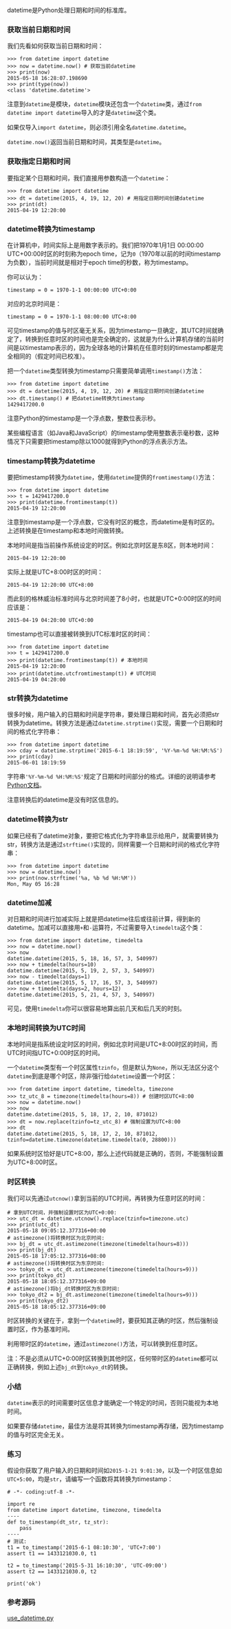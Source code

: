 
datetime是Python处理日期和时间的标准库。

### 获取当前日期和时间

我们先看如何获取当前日期和时间：

```
>>> from datetime import datetime
>>> now = datetime.now() # 获取当前datetime
>>> print(now)
2015-05-18 16:28:07.198690
>>> print(type(now))
<class 'datetime.datetime'>

```

注意到`datetime`是模块，`datetime`模块还包含一个`datetime`类，通过`from datetime import datetime`导入的才是`datetime`这个类。

如果仅导入`import datetime`，则必须引用全名`datetime.datetime`。

`datetime.now()`返回当前日期和时间，其类型是`datetime`。

### 获取指定日期和时间

要指定某个日期和时间，我们直接用参数构造一个`datetime`：

```
>>> from datetime import datetime
>>> dt = datetime(2015, 4, 19, 12, 20) # 用指定日期时间创建datetime
>>> print(dt)
2015-04-19 12:20:00

```

### datetime转换为timestamp

在计算机中，时间实际上是用数字表示的。我们把1970年1月1日 00:00:00 UTC+00:00时区的时刻称为epoch time，记为`0`（1970年以前的时间timestamp为负数），当前时间就是相对于epoch time的秒数，称为timestamp。

你可以认为：

```
timestamp = 0 = 1970-1-1 00:00:00 UTC+0:00

```

对应的北京时间是：

```
timestamp = 0 = 1970-1-1 08:00:00 UTC+8:00

```

可见timestamp的值与时区毫无关系，因为timestamp一旦确定，其UTC时间就确定了，转换到任意时区的时间也是完全确定的，这就是为什么计算机存储的当前时间是以timestamp表示的，因为全球各地的计算机在任意时刻的timestamp都是完全相同的（假定时间已校准）。

把一个`datetime`类型转换为timestamp只需要简单调用`timestamp()`方法：

```
>>> from datetime import datetime
>>> dt = datetime(2015, 4, 19, 12, 20) # 用指定日期时间创建datetime
>>> dt.timestamp() # 把datetime转换为timestamp
1429417200.0

```

注意Python的timestamp是一个浮点数，整数位表示秒。

某些编程语言（如Java和JavaScript）的timestamp使用整数表示毫秒数，这种情况下只需要把timestamp除以1000就得到Python的浮点表示方法。

### timestamp转换为datetime

要把timestamp转换为`datetime`，使用`datetime`提供的`fromtimestamp()`方法：

```
>>> from datetime import datetime
>>> t = 1429417200.0
>>> print(datetime.fromtimestamp(t))
2015-04-19 12:20:00

```

注意到timestamp是一个浮点数，它没有时区的概念，而datetime是有时区的。上述转换是在timestamp和本地时间做转换。

本地时间是指当前操作系统设定的时区。例如北京时区是东8区，则本地时间：

```
2015-04-19 12:20:00

```

实际上就是UTC+8:00时区的时间：

```
2015-04-19 12:20:00 UTC+8:00

```

而此刻的格林威治标准时间与北京时间差了8小时，也就是UTC+0:00时区的时间应该是：

```
2015-04-19 04:20:00 UTC+0:00

```

timestamp也可以直接被转换到UTC标准时区的时间：

```
>>> from datetime import datetime
>>> t = 1429417200.0
>>> print(datetime.fromtimestamp(t)) # 本地时间
2015-04-19 12:20:00
>>> print(datetime.utcfromtimestamp(t)) # UTC时间
2015-04-19 04:20:00

```

### str转换为datetime

很多时候，用户输入的日期和时间是字符串，要处理日期和时间，首先必须把str转换为datetime。转换方法是通过`datetime.strptime()`实现，需要一个日期和时间的格式化字符串：

```
>>> from datetime import datetime
>>> cday = datetime.strptime('2015-6-1 18:19:59', '%Y-%m-%d %H:%M:%S')
>>> print(cday)
2015-06-01 18:19:59

```

字符串`'%Y-%m-%d %H:%M:%S'`规定了日期和时间部分的格式。详细的说明请参考[Python文档](https://docs.python.org/3/library/datetime.html#strftime-strptime-behavior)。

注意转换后的datetime是没有时区信息的。

### datetime转换为str

如果已经有了datetime对象，要把它格式化为字符串显示给用户，就需要转换为str，转换方法是通过`strftime()`实现的，同样需要一个日期和时间的格式化字符串：

```
>>> from datetime import datetime
>>> now = datetime.now()
>>> print(now.strftime('%a, %b %d %H:%M'))
Mon, May 05 16:28

```

### datetime加减

对日期和时间进行加减实际上就是把datetime往后或往前计算，得到新的datetime。加减可以直接用`+`和`-`运算符，不过需要导入`timedelta`这个类：

```
>>> from datetime import datetime, timedelta
>>> now = datetime.now()
>>> now
datetime.datetime(2015, 5, 18, 16, 57, 3, 540997)
>>> now + timedelta(hours=10)
datetime.datetime(2015, 5, 19, 2, 57, 3, 540997)
>>> now - timedelta(days=1)
datetime.datetime(2015, 5, 17, 16, 57, 3, 540997)
>>> now + timedelta(days=2, hours=12)
datetime.datetime(2015, 5, 21, 4, 57, 3, 540997)

```

可见，使用`timedelta`你可以很容易地算出前几天和后几天的时刻。

### 本地时间转换为UTC时间

本地时间是指系统设定时区的时间，例如北京时间是UTC+8:00时区的时间，而UTC时间指UTC+0:00时区的时间。

一个`datetime`类型有一个时区属性`tzinfo`，但是默认为`None`，所以无法区分这个`datetime`到底是哪个时区，除非强行给`datetime`设置一个时区：

```
>>> from datetime import datetime, timedelta, timezone
>>> tz_utc_8 = timezone(timedelta(hours=8)) # 创建时区UTC+8:00
>>> now = datetime.now()
>>> now
datetime.datetime(2015, 5, 18, 17, 2, 10, 871012)
>>> dt = now.replace(tzinfo=tz_utc_8) # 强制设置为UTC+8:00
>>> dt
datetime.datetime(2015, 5, 18, 17, 2, 10, 871012, tzinfo=datetime.timezone(datetime.timedelta(0, 28800)))

```

如果系统时区恰好是UTC+8:00，那么上述代码就是正确的，否则，不能强制设置为UTC+8:00时区。

### 时区转换

我们可以先通过`utcnow()`拿到当前的UTC时间，再转换为任意时区的时间：

```
# 拿到UTC时间，并强制设置时区为UTC+0:00:
>>> utc_dt = datetime.utcnow().replace(tzinfo=timezone.utc)
>>> print(utc_dt)
2015-05-18 09:05:12.377316+00:00
# astimezone()将转换时区为北京时间:
>>> bj_dt = utc_dt.astimezone(timezone(timedelta(hours=8)))
>>> print(bj_dt)
2015-05-18 17:05:12.377316+08:00
# astimezone()将转换时区为东京时间:
>>> tokyo_dt = utc_dt.astimezone(timezone(timedelta(hours=9)))
>>> print(tokyo_dt)
2015-05-18 18:05:12.377316+09:00
# astimezone()将bj_dt转换时区为东京时间:
>>> tokyo_dt2 = bj_dt.astimezone(timezone(timedelta(hours=9)))
>>> print(tokyo_dt2)
2015-05-18 18:05:12.377316+09:00

```

时区转换的关键在于，拿到一个`datetime`时，要获知其正确的时区，然后强制设置时区，作为基准时间。

利用带时区的`datetime`，通过`astimezone()`方法，可以转换到任意时区。

注：不是必须从UTC+0:00时区转换到其他时区，任何带时区的`datetime`都可以正确转换，例如上述`bj_dt`到`tokyo_dt`的转换。

### 小结

`datetime`表示的时间需要时区信息才能确定一个特定的时间，否则只能视为本地时间。

如果要存储`datetime`，最佳方法是将其转换为timestamp再存储，因为timestamp的值与时区完全无关。

### 练习

假设你获取了用户输入的日期和时间如`2015-1-21 9:01:30`，以及一个时区信息如`UTC+5:00`，均是`str`，请编写一个函数将其转换为timestamp：

```
# -*- coding:utf-8 -*-

import re
from datetime import datetime, timezone, timedelta
----
def to_timestamp(dt_str, tz_str):
    pass
----
# 测试:
t1 = to_timestamp('2015-6-1 08:10:30', 'UTC+7:00')
assert t1 == 1433121030.0, t1

t2 = to_timestamp('2015-5-31 16:10:30', 'UTC-09:00')
assert t2 == 1433121030.0, t2

print('ok')

```

### 参考源码

[use_datetime.py](https://github.com/michaelliao/learn-python3/blob/master/samples/commonlib/use_datetime.py)

